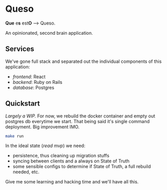 # Queso

**Que** e**s** est**O** --> Queso.

An opinionated, second brain application.

## Services

We've gone full stack and separated out the individual components of this application:

* *frontend*: React
* *backend*: Ruby on Rails
* *database*: Postgres

## Quickstart

*Largely a WIP.* For now, we rebuild the docker container and empty out postgres db everytime we start. That being said it's single command deployment. Big improvement IMO.

```bash
make run
```

In the ideal state (*read mvp*) we need:
* persistence, thus cleaning up migration stuffs
* syncing between clients and a always on State of Truth
* some sensible configs to determine if State of Truth, a full rebuild needed, etc.

Give me some learning and hacking time and we'll have all this.
